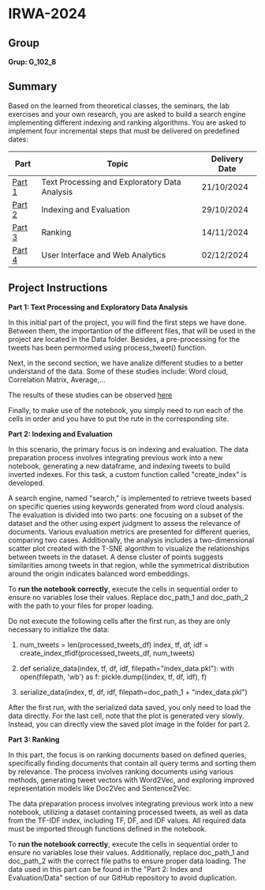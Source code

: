 # IRWA-2024

## Group
**Grup: G_102_8**

## Summary
 Based on the learned from theoretical classes, the seminars, the lab exercises and your own
 research, you are asked to build a search engine implementing different indexing and ranking
 algorithms.
 You are asked to implement four incremental steps that must be delivered on predefined dates:
 <table>
  <thead>
    <tr>
      <th>Part</th>
      <th>Topic</th>
      <th>Delivery Date</th>
    </tr>
  </thead>
  <tbody>
    <tr>
      <td><a href="./part 1">Part 1</a></td>
      <td>Text Processing and Exploratory Data Analysis</td>
      <td>21/10/2024</td>
    </tr>
    <tr>
      <td><a href="./Part 2. Indexing and Evaluation">Part 2</a></td>
      <td>Indexing and Evaluation</td>
      <td>29/10/2024</td>
    </tr>
    <tr>
      <td><a href="./Part 3. Ranking">Part 3</a></td>
      <td>Ranking</td>
      <td>14/11/2024</td>
    </tr>
    <tr>
      <td><a href="#">Part 4</a></td>
      <td>User Interface and Web Analytics</td>
      <td>02/12/2024</td>
    </tr>
  </tbody>
</table>

## Project Instructions
**Part 1: Text Processing and Exploratory Data Analysis**

In this initial part of the project, you will find the first steps we have done.  Between them, the importantion of the different files, that will be used in the project are located in the Data folder. Besides, a pre-processing for the tweets has been permormed using process_tweet() function. 

Next, in the second section, we have analize different studies to a better understand of the data. Some of these studies include: Word cloud, Correlation Matrix, Average,... 

The results of these studies can be observed [here](./part%201/IRWA-2024-u186663-u172936-u186652-part-1.pdf)

Finally, to make use of the notebook, you simply need to run each of the cells in order and you have to put the rute in the corresponding site.

**Part 2: Indexing and Evaluation**

In this scenario, the primary focus is on indexing and evaluation. The data preparation process involves integrating previous work into a new notebook, generating a new dataframe, and indexing tweets to build inverted indexes. For this task, a custom function called "create_index" is developed.

A search engine, named "search," is implemented to retrieve tweets based on specific queries using keywords generated from word cloud analysis. The evaluation is divided into two parts: one focusing on a subset of the dataset and the other using expert judgment to assess the relevance of documents. Various evaluation metrics are presented for different queries, comparing two cases. Additionally, the analysis includes a two-dimensional scatter plot created with the T-SNE algorithm to visualize the relationships between tweets in the dataset. A dense cluster of points suggests similarities among tweets in that region, while the symmetrical distribution around the origin indicates balanced word embeddings.

To **run the notebook correctly**, execute the cells in sequential order to ensure no variables lose their values. Replace doc_path_1 and doc_path_2 with the path to your files for proper loading.

Do not execute the following cells after the first run, as they are only necessary to initialize the data:

1. num_tweets = len(processed_tweets_df)
index, tf, df, idf = create_index_tfidf(processed_tweets_df, num_tweets)

2. def serialize_data(index, tf, df, idf, filepath="index_data.pkl"):
    with open(filepath, 'wb') as f:
        pickle.dump((index, tf, df, idf), f)

3. serialize_data(index, tf, df, idf, filepath=doc_path_1 + "index_data.pkl")

After the first run, with the serialized data saved, you only need to load the data directly. For the last cell, note that the plot is generated very slowly. Instead, you can directly view the saved plot image in the folder for part 2.

**Part 3: Ranking**

In this part, the focus is on ranking documents based on defined queries, specifically finding documents that contain all query terms and sorting them by relevance. The process involves ranking documents using various methods, generating tweet vectors with Word2Vec, and exploring improved representation models like Doc2Vec and Sentence2Vec.

The data preparation process involves integrating previous work into a new notebook, utilizing a dataset containing processed tweets, as well as data from the TF-IDF index, including TF, DF, and IDF values. All required data must be imported through functions defined in the notebook.

To **run the notebook correctly**, execute the cells in sequential order to ensure no variables lose their values. Additionally, replace doc_path_1 and doc_path_2 with the correct file paths to ensure proper data loading. The data used in this part can be found in the "Part 2: Index and Evaluation/Data" section of our GitHub repository to avoid duplication.


